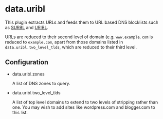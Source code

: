 data.uribl
==========

This plugin extracts URLs and feeds them to URL based DNS blocklists such
as [SURBL][1] and [URIBL][2].

URLs are reduced to their second level of domain (e.g. `www.example.com` is
reduced to `example.com`, apart from those domains listed in
`data.uribl.two_level_tlds`, which are reduced to their third level.

Configuration
-------------

* data.uribl.zones

  A list of DNS zones to query.

* data.uribl.two_level_tlds

  A list of top level domains to extend to two levels of stripping rather
  than one. You may wish to add sites like wordpress.com and blogger.com
  to this list.

[1]: http://www.surbl.org/
[2]: http://www.uribl.com/